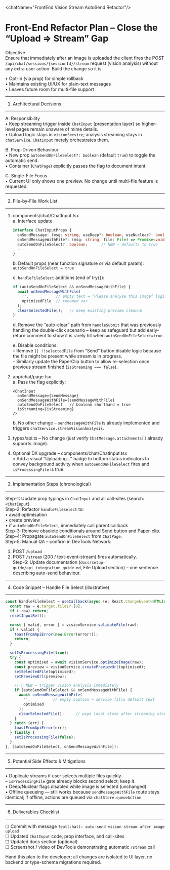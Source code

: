 <chatName="FrontEnd Vision Stream AutoSend Refactor"/>

Front-End Refactor Plan – Close the “Upload ⇒ Stream” Gap
=========================================================

Objective  
Ensure that immediately after an image is uploaded the client fires the POST `/api/chat/sessions/{sessionId}/stream` request (vision analysis) without any extra user action. Build the change so it is:

• Opt-in (via prop) for simple rollback  
• Maintains existing UI/UX for plain-text messages  
• Leaves future room for multi-file support

--------------------------------------------------------------------
1. Architectural Decisions
--------------------------------------------------------------------
A. Responsibility  
   • Keep streaming trigger inside `ChatInput` (presentation layer) so higher-level pages remain unaware of mime details.  
   • Upload logic stays in `visionService`; analysis streaming stays in `chatService`. `ChatInput` merely orchestrates them.

B. Prop-Driven Behaviour  
   • New prop `autoSendOnFileSelect?: boolean` (default `true`) to toggle the automatic send.  
   • Container (`ChatPage`) explicitly passes the flag to document intent.

C. Single-File Focus  
   • Current UI only shows one preview. No change until multi-file feature is requested.

--------------------------------------------------------------------
2. File-by-File Work List
--------------------------------------------------------------------
1) components/chat/ChatInput.tsx  
   a. Interface update  
      ```ts
      interface ChatInputProps {
        onSendMessage: (msg: string, useDeep?: boolean, useNuclear?: boolean) => void;
        onSendMessageWithFile?: (msg: string, file: File) => Promise<void>;
        autoSendOnFileSelect?: boolean;      // NEW – defaults to true
        ...
      }
      ```  
   b. Default props (near function signature or via default param):  
      `autoSendOnFileSelect = true`

   c. `handleFileSelect` additions (end of try{}):  
      ```ts
      if (autoSendOnFileSelect && onSendMessageWithFile) {
        await onSendMessageWithFile(
          '',            // empty text → “Please analyse this image” logic exists upstream
          optimizedFile  // renamed var
        );
        clearSelectedFile();   // keep existing preview cleanup
      }
      ```

   d. Remove the “auto-clear” path from `handleSubmit` that was previously handling the double-click scenario – keep as safeguard but add early-return comment to show it is rarely hit when `autoSendOnFileSelect=true`.

   e. Disable conditions:  
      – Remove `|| !!selectedFile` from “Send” button disable logic because the file might be present while stream is in progress.  
      – Similarly update the PaperClip button to allow re-selection once previous stream finished (`isStreaming === false`).

2) app/chat/page.tsx  
   a. Pass the flag explicitly:  
      ```tsx
      <ChatInput
        onSendMessage={sendMessage}
        onSendMessageWithFile={sendMessageWithFile}
        autoSendOnFileSelect   // boolean shorthand = true
        isStreaming={isStreaming}
      />
      ```

   b. No other change – `sendMessageWithFile` is already implemented and triggers `chatService.streamVisionAnalysis`.

3) types/api.ts  – No change (just verify `ChatMessage.attachments[]` already supports image).

4) Optional DX upgrade – components/chat/ChatInput.tsx  
   • Add a visual “Uploading…” badge to bottom status indicators to convey background activity when `autoSendOnFileSelect` fires and `isProcessingFile` is true.

--------------------------------------------------------------------
3. Implementation Steps (chronological)
--------------------------------------------------------------------
Step-1: Update prop typings in `ChatInput` and all call-sites (search: `<ChatInput`).  
Step-2: Refactor `handleFileSelect` to:  
   • await optimisation  
   • create preview  
   • if `autoSendOnFileSelect`, immediately call parent callback  
Step-3: Remove obsolete conditionals around Send button and Paper-clip.  
Step-4: Propagate `autoSendOnFileSelect` from `ChatPage`.  
Step-5: Manual QA – confirm in DevTools Network:  
   1. POST `/upload`  
   2. POST `/stream` (200 / text-event-stream) fires automatically.  
Step-6: Update documentation (`docs/setup-guide/api_integration_guide.md`, File Upload section) – one sentence describing auto-send behaviour.

--------------------------------------------------------------------
4. Code Snippet – Handle File Select (illustrative)
--------------------------------------------------------------------
```ts
const handleFileSelect = useCallback(async (e: React.ChangeEvent<HTMLInputElement>) => {
  const raw = e.target.files?.[0];
  if (!raw) return;
  resetInputRef();

  const { valid, error } = visionService.validateFile(raw);
  if (!valid) {
    toastFromApiError(new Error(error!));
    return;
  }

  setIsProcessingFile(true);
  try {
    const optimised = await visionService.optimizeImage(raw);
    const preview = visionService.createPreviewUrl(optimised);
    setSelectedFile(optimised);
    setPreviewUrl(preview);

    // 🔗 NEW — trigger vision analysis immediately
    if (autoSendOnFileSelect && onSendMessageWithFile) {
      await onSendMessageWithFile(
        '',          // empty caption → service fills default text
        optimised
      );
      clearSelectedFile();     // wipe local state after streaming starts
    }
  } catch (err) {
    toastFromApiError(err);
  } finally {
    setIsProcessingFile(false);
  }
}, [autoSendOnFileSelect, onSendMessageWithFile]);
```

--------------------------------------------------------------------
5. Potential Side Effects & Mitigations
--------------------------------------------------------------------
• Duplicate streams if user selects multiple files quickly  
  – `isProcessingFile` gate already blocks second select; keep it.  
• Deep/Nuclear flags disabled while image is selected (unchanged).  
• Offline queueing — still works because `sendMessageWithFile` route stays identical; if offline, actions are queued via `chatStore.queueAction`.

--------------------------------------------------------------------
6. Deliverables Checklist
--------------------------------------------------------------------
☐ Commit with message `feat(chat): auto-send vision stream after image upload`  
☐ Updated `ChatInput` code, prop interface, and call-sites  
☐ Updated docs section (optional)  
☐ Screenshot / video of DevTools demonstrating automatic `/stream` call  

Hand this plan to the developer; all changes are isolated to UI layer, no backend or type-schema migrations required.